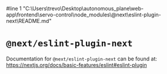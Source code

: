 #line 1 "C:\\Users\\trevo\\Desktop\\autonomous_plane\\web-app\\frontend\\servo-control\\node_modules\\@next\\eslint-plugin-next\\README.md"
# `@next/eslint-plugin-next`

Documentation for `@next/eslint-plugin-next` can be found at:
https://nextjs.org/docs/basic-features/eslint#eslint-plugin

